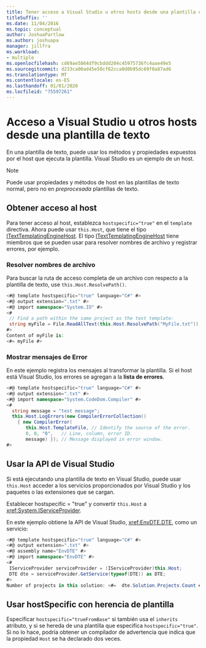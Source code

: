 ```yaml
---
title: Tener acceso a Visual Studio u otros hosts desde una plantilla de texto
titleSuffix: ''
ms.date: 11/04/2016
ms.topic: conceptual
author: JoshuaPartlow
ms.author: joshuapa
manager: jillfra
ms.workload:
- multiple
ms.openlocfilehash: cd69ae5864df9cbddd204c45975736fc4aae49e5
ms.sourcegitcommit: d233ca00ad45e50cf62cca0d0b95dc69f0a87ad6
ms.translationtype: MT
ms.contentlocale: es-ES
ms.lasthandoff: 01/01/2020
ms.locfileid: "75597261"
---
```

# <a name="access-visual-studio-or-other-hosts-from-a-text-template"></a>Acceso a Visual Studio u otros hosts desde una plantilla de texto

En una plantilla de texto, puede usar los métodos y propiedades expuestos por el host que ejecuta la plantilla. Visual Studio es un ejemplo de un host.

> [!NOTE]
> Puede usar propiedades y métodos de host en las plantillas de texto normal, pero no en *preprocesada* plantillas de texto.

## <a name="obtain-access-to-the-host"></a>Obtener acceso al host

Para tener acceso al host, establezca `hostspecific="true"` en el `template` directiva. Ahora puede usar `this.Host`, que tiene el tipo [ITextTemplatingEngineHost](/previous-versions/visualstudio/visual-studio-2012/bb126505(v=vs.110)). El tipo [ITextTemplatingEngineHost](/previous-versions/visualstudio/visual-studio-2012/bb126505(v=vs.110)) tiene miembros que se pueden usar para resolver nombres de archivo y registrar errores, por ejemplo.

### <a name="resolve-file-names"></a>Resolver nombres de archivo

Para buscar la ruta de acceso completa de un archivo con respecto a la plantilla de texto, use `this.Host.ResolvePath()`.

```csharp
<#@ template hostspecific="true" language="C#" #>
<#@ output extension=".txt" #>
<#@ import namespace="System.IO" #>
<#
 // Find a path within the same project as the text template:
 string myFile = File.ReadAllText(this.Host.ResolvePath("MyFile.txt"));
#>
Content of myFile is:
<#= myFile #>
```

### <a name="display-error-messages"></a>Mostrar mensajes de Error

En este ejemplo registra los mensajes al transformar la plantilla. Si el host está Visual Studio, los errores se agregan a la **lista de errores**.

```csharp
<#@ template hostspecific="true" language="C#" #>
<#@ output extension=".txt" #>
<#@ import namespace="System.CodeDom.Compiler" #>
<#
  string message = "test message";
  this.Host.LogErrors(new CompilerErrorCollection()
    { new CompilerError(
       this.Host.TemplateFile, // Identify the source of the error.
       0, 0, "0",   // Line, column, error ID.
       message) }); // Message displayed in error window.
#>
```

## <a name="use-the-visual-studio-api"></a>Usar la API de Visual Studio

Si está ejecutando una plantilla de texto en Visual Studio, puede usar `this.Host` acceder a los servicios proporcionados por Visual Studio y los paquetes o las extensiones que se cargan.

Establecer hostspecific = "true" y convertir `this.Host` a <xref:System.IServiceProvider>.

En este ejemplo obtiene la API de Visual Studio, <xref:EnvDTE.DTE>, como un servicio:

```csharp
<#@ template hostspecific="true" language="C#" #>
<#@ output extension=".txt" #>
<#@ assembly name="EnvDTE" #>
<#@ import namespace="EnvDTE" #>
<#
 IServiceProvider serviceProvider = (IServiceProvider)this.Host;
 DTE dte = serviceProvider.GetService(typeof(DTE)) as DTE;
#>
Number of projects in this solution: <#=  dte.Solution.Projects.Count #>
```

## <a name="use-hostspecific-with-template-inheritance"></a>Usar hostSpecific con herencia de plantilla

Especificar `hostspecific="trueFromBase"` si también usa el `inherits` atributo, y si se hereda de una plantilla que especifica `hostspecific="true"`. Si no lo hace, podría obtener un compilador de advertencia que indica que la propiedad `Host` se ha declarado dos veces.
